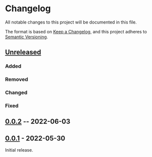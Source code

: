 # Changelog
All notable changes to this project will be documented in this file.

The format is based on [Keep a Changelog](https://keepachangelog.com/en/1.0.0/),
and this project adheres to [Semantic Versioning](https://semver.org/spec/v2.0.0.html).


## [Unreleased]

### Added

### Removed

### Changed

### Fixed

## [0.0.2] -- 2022-06-03

## [0.0.1] - 2022-05-30

Initial release.

[Unreleased]: https://github.com/fmatter/yawarana-sketch-clld/compare/0.0.2...HEAD
[0.0.2]: https://github.com/fmatter/yawarana-sketch-clld/releases/tag/0.0.2
[0.0.1]: https://github.com/fmatter/yawarana-sketch-clld/releases/tag/0.0.1
